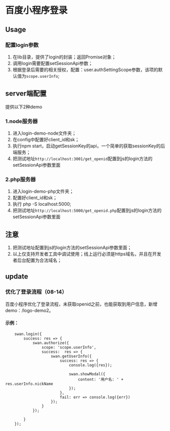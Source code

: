 # 百度小程序登录

## Usage

### 配置login参数

1. 在lib目录，提供了login的封装；返回Promise对象；
2. 调用login需要配置setSessionApi参数；
3. 根据登录后需要的相关授权，配置：user.authSettingScope参数，该项的默认值为`scope.userInfo`;


## server端配置

提供以下2种demo

### 1.node服务器

1. 进入login-demo-node文件夹；
2. 在config中配置好client_id和sk；
3. 执行npm start，启动getSessionKey的api，一个简单的获取sessionKey的后端服务；
4. 把测试地址`http://localhost:3001/get_openid`配置到js的login方法的setSessionApi参数里面

### 2.php服务器

1. 进入login-demo-php文件夹；
2. 配置好client_id和sk；
3. 执行 php -S localhost:5000;
4. 把测试地址`http://localhost:5000/get_openid.php`配置到js的login方法的setSessionApi参数里面


## 注意

1. 把测试地址配置到js的login方法的setSessionApi参数里面；
2. 以上仅支持开发者工具中调试使用；线上运行必须是https域名，并且在开发者后台配置为合法域名；

## update

### 优化了登录流程（08-14）

百度小程序优化了登录流程，未获取openid之前，也能获取到用户信息，新增demo：/logo-demo2。

#### 示例：

```
    swan.login({
        success: res => {
            swan.authorize({
                scope: 'scope.userInfo',
                success:  res => {
                    swan.getUserInfo({
                        success: res => {
                            console.log({res});
    
                            swan.showModal({
                                content: '用户名: ' + res.userInfo.nickName
                            });
                        },
                        fail: err => console.log({err})
                    });
                }
            });
    
        }
    });
        
```
